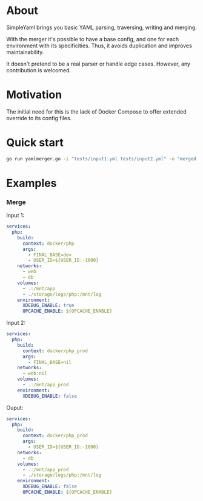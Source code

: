 # About

SimpleYaml brings you basic YAML parsing, traversing, writing and merging.

With the merger it's possible to have a base config, and one for each environment with its specificities.
Thus, it avoids duplication and improves maintainability.

It doesn't pretend to be a real parser or handle edge cases. However, any contribution is welcomed.


# Motivation

The initial need for this is the lack of Docker Compose to offer extended override to its config files.


# Quick start

```sh
go run yamlmerger.go -i "tests/input1.yml tests/input2.yml" -o "merged.yml" -dpl="args:=,volumes::" -del-tk="nil"
```


# Examples

### Merge

Input 1:
```yml
services:
  php:
    build:
      context: docker/php
      args:
        - FINAL_BASE=dev
        - USER_ID=${USER_ID:-1000}
    networks:
      - web
      - db
    volumes:
      - .:/mnt/app
      - ./storage/logs/php:/mnt/log
    environment:
      XDEBUG_ENABLE: true
      OPCACHE_ENABLE: ${OPCACHE_ENABLE}
```

Input 2:
```yml
services:
  php:
    build:
      context: docker/php_prod
      args:
        - FINAL_BASE=nil
    networks:
      - web:nil
    volumes:
      - .:/mnt/app_prod
    environment:
      XDEBUG_ENABLE: false
```

Ouput:
```yml
services:
  php:
    build:
      context: docker/php_prod
      args:
        - USER_ID=${USER_ID:-1000}
    networks:
      - db
    volumes:
      - .:/mnt/app_prod
      - ./storage/logs/php:/mnt/log
    environment:
      XDEBUG_ENABLE: false
      OPCACHE_ENABLE: ${OPCACHE_ENABLE}
```
